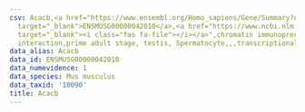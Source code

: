 ```yaml
---
csv: Acacb,<a href="https://www.ensembl.org/Homo_sapiens/Gene/Summary?db=core;g=ENSMUSG00000042010"
  target="_blank">ENSMUSG00000042010</a>,<a href="https://www.ncbi.nlm.nih.gov/pubmed/25450459"
  target="_blank"><i class="fas fa-file"></i></a>",chromatin immunoprecipitation assay,direct
  interaction,prime adult stage, testis, Spermatocyte,,,transcriptional regulation,
data_alias: Acacb
data_id: ENSMUSG00000042010
data_numevidence: 1
data_species: Mus musculus
data_taxid: '10090'
title: Acacb
---
```

